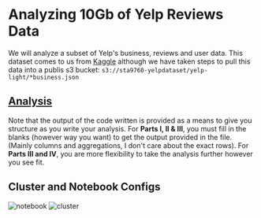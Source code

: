 # Analyzing 10Gb of Yelp Reviews Data

We will analyze a subset of Yelp's business, reviews and user data. This dataset comes to us from [Kaggle](https://www.kaggle.com/yelp-dataset/yelp-dataset) although we have taken steps to pull this data into a publis s3 bucket: `s3://sta9760-yelpdataset/yelp-light/*business.json`

## [Analysis](https://github.com/mottaquikarim/STA9760_Project2_Yelp_Data_Analysis/blob/master/Analysis.ipynb)

Note that the output of the code written is provided as a means to give you structure as you write your analysis. For **Parts I, II & III**, you must fill in the blanks (however way you want) to get the output provided in the file. (Mainly columns and aggregations, I don't care about the exact rows). For **Parts III and IV**, you are more flexibility to take the analysis further however you see fit.

## Cluster and Notebook Configs

![notebook](https://github.com/mottaquikarim/STA9760_Project2_Yelp_Data_Analysis/blob/master/assets/notebook.png?raw=true)
![cluster](https://github.com/mottaquikarim/STA9760_Project2_Yelp_Data_Analysis/blob/master/assets/cluster.png?raw=true)
